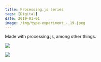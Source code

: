 ```yaml
---
title: Processing.js series
tags: [Digital]
date: 2019-01-01
image: /img/type-experiment_-_19.jpeg
---
```

Made with processing.js, among other things.

![](/img/type-experiment_-_20.jpeg)

![](/img/type-experiment_-_14.jpeg)